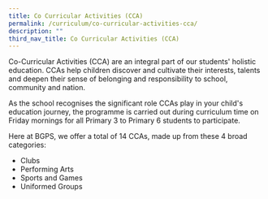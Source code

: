 ```yaml
---
title: Co Curricular Activities (CCA)
permalink: /curriculum/co-curricular-activities-cca/
description: ""
third_nav_title: Co Curricular Activities (CCA)
---
```

Co-Curricular Activities (CCA) are an integral part of our students' holistic education. CCAs help children discover and cultivate their interests, talents and deepen their sense of belonging and responsibility to school, community and nation.  
  
As the school recognises the significant role CCAs play in your child's education journey, the programme is carried out during curriculum time on Friday mornings for all Primary 3 to Primary 6 students to participate.   
  
Here at BGPS, we offer a total of 14 CCAs, made up from these 4 broad categories:  

*   Clubs 
*   Performing Arts
*   Sports and Games
*   Uniformed Groups
